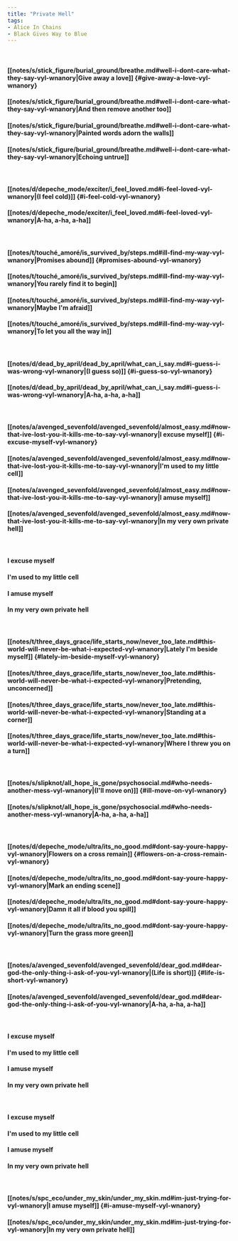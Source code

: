 ```yaml
---
title: "Private Hell"
tags:
- Alice In Chains
- Black Gives Way to Blue
---
```

&nbsp;
#### [[notes/s/stick_figure/burial_ground/breathe.md#well-i-dont-care-what-they-say-vyl-wnanory|Give away a love]] {#give-away-a-love-vyl-wnanory}
#### [[notes/s/stick_figure/burial_ground/breathe.md#well-i-dont-care-what-they-say-vyl-wnanory|And then remove another too]]
#### [[notes/s/stick_figure/burial_ground/breathe.md#well-i-dont-care-what-they-say-vyl-wnanory|Painted words adorn the walls]]
#### [[notes/s/stick_figure/burial_ground/breathe.md#well-i-dont-care-what-they-say-vyl-wnanory|Echoing untrue]]
&nbsp;
#### [[notes/d/depeche_mode/exciter/i_feel_loved.md#i-feel-loved-vyl-wnanory|(I feel cold)]] {#i-feel-cold-vyl-wnanory}
#### [[notes/d/depeche_mode/exciter/i_feel_loved.md#i-feel-loved-vyl-wnanory|A-ha, a-ha, a-ha]]
&nbsp;
#### [[notes/t/touché_amoré/is_survived_by/steps.md#ill-find-my-way-vyl-wnanory|Promises abound]] {#promises-abound-vyl-wnanory}
#### [[notes/t/touché_amoré/is_survived_by/steps.md#ill-find-my-way-vyl-wnanory|You rarely find it to begin]]
#### [[notes/t/touché_amoré/is_survived_by/steps.md#ill-find-my-way-vyl-wnanory|Maybe I'm afraid]]
#### [[notes/t/touché_amoré/is_survived_by/steps.md#ill-find-my-way-vyl-wnanory|To let you all the way in]]
&nbsp;
#### [[notes/d/dead_by_april/dead_by_april/what_can_i_say.md#i-guess-i-was-wrong-vyl-wnanory|(I guess so)]] {#i-guess-so-vyl-wnanory}
#### [[notes/d/dead_by_april/dead_by_april/what_can_i_say.md#i-guess-i-was-wrong-vyl-wnanory|A-ha, a-ha, a-ha]]
&nbsp;
#### [[notes/a/avenged_sevenfold/avenged_sevenfold/almost_easy.md#now-that-ive-lost-you-it-kills-me-to-say-vyl-wnanory|I excuse myself]] {#i-excuse-myself-vyl-wnanory}
#### [[notes/a/avenged_sevenfold/avenged_sevenfold/almost_easy.md#now-that-ive-lost-you-it-kills-me-to-say-vyl-wnanory|I'm used to my little cell]]
#### [[notes/a/avenged_sevenfold/avenged_sevenfold/almost_easy.md#now-that-ive-lost-you-it-kills-me-to-say-vyl-wnanory|I amuse myself]]
#### [[notes/a/avenged_sevenfold/avenged_sevenfold/almost_easy.md#now-that-ive-lost-you-it-kills-me-to-say-vyl-wnanory|In my very own private hell]]
&nbsp;
#### I excuse myself
#### I'm used to my little cell
#### I amuse myself
#### In my very own private hell
&nbsp;
#### [[notes/t/three_days_grace/life_starts_now/never_too_late.md#this-world-will-never-be-what-i-expected-vyl-wnanory|Lately I'm beside myself]] {#lately-im-beside-myself-vyl-wnanory}
#### [[notes/t/three_days_grace/life_starts_now/never_too_late.md#this-world-will-never-be-what-i-expected-vyl-wnanory|Pretending, unconcerned]]
#### [[notes/t/three_days_grace/life_starts_now/never_too_late.md#this-world-will-never-be-what-i-expected-vyl-wnanory|Standing at a corner]]
#### [[notes/t/three_days_grace/life_starts_now/never_too_late.md#this-world-will-never-be-what-i-expected-vyl-wnanory|Where I threw you on a turn]]
&nbsp;
#### [[notes/s/slipknot/all_hope_is_gone/psychosocial.md#who-needs-another-mess-vyl-wnanory|(I'll move on)]] {#ill-move-on-vyl-wnanory}
#### [[notes/s/slipknot/all_hope_is_gone/psychosocial.md#who-needs-another-mess-vyl-wnanory|A-ha, a-ha, a-ha]]
&nbsp;
#### [[notes/d/depeche_mode/ultra/its_no_good.md#dont-say-youre-happy-vyl-wnanory|Flowers on a cross remain]] {#flowers-on-a-cross-remain-vyl-wnanory}
#### [[notes/d/depeche_mode/ultra/its_no_good.md#dont-say-youre-happy-vyl-wnanory|Mark an ending scene]]
#### [[notes/d/depeche_mode/ultra/its_no_good.md#dont-say-youre-happy-vyl-wnanory|Damn it all if blood you spill]]
#### [[notes/d/depeche_mode/ultra/its_no_good.md#dont-say-youre-happy-vyl-wnanory|Turn the grass more green]]
&nbsp;
#### [[notes/a/avenged_sevenfold/avenged_sevenfold/dear_god.md#dear-god-the-only-thing-i-ask-of-you-vyl-wnanory|(Life is short)]] {#life-is-short-vyl-wnanory}
#### [[notes/a/avenged_sevenfold/avenged_sevenfold/dear_god.md#dear-god-the-only-thing-i-ask-of-you-vyl-wnanory|A-ha, a-ha, a-ha]]
&nbsp;
#### I excuse myself
#### I'm used to my little cell
#### I amuse myself
#### In my very own private hell
&nbsp;
#### I excuse myself
#### I'm used to my little cell
#### I amuse myself
#### In my very own private hell
&nbsp;
#### [[notes/s/spc_eco/under_my_skin/under_my_skin.md#im-just-trying-for-vyl-wnanory|I amuse myself]] {#i-amuse-myself-vyl-wnanory}
#### [[notes/s/spc_eco/under_my_skin/under_my_skin.md#im-just-trying-for-vyl-wnanory|In my very own private hell]]
